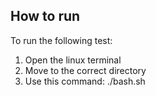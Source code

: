 ## How to run

To run the following test:
1. Open the linux terminal
2. Move to the correct directory
3. Use this command: ./bash.sh
